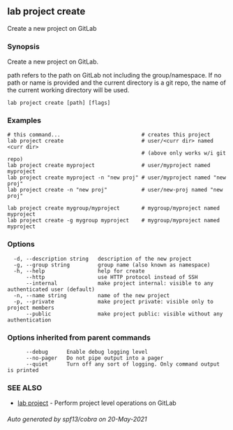 ## lab project create

Create a new project on GitLab

### Synopsis

Create a new project on GitLab.

path refers to the path on GitLab not including the group/namespace. If no path
or name is provided and the current directory is a git repo, the name of the
current working directory will be used.

```
lab project create [path] [flags]
```

### Examples

```
# this command...                          # creates this project
lab project create                         # user/<curr dir> named <curr dir>
                                           # (above only works w/i git repo)
lab project create myproject               # user/myproject named myproject
lab project create myproject -n "new proj" # user/myproject named "new proj"
lab project create -n "new proj"           # user/new-proj named "new proj"

lab project create mygroup/myproject       # mygroup/myproject named myproject
lab project create -g mygroup myproject    # mygroup/myproject named myproject
```

### Options

```
  -d, --description string   description of the new project
  -g, --group string         group name (also known as namespace)
  -h, --help                 help for create
      --http                 use HTTP protocol instead of SSH
      --internal             make project internal: visible to any authenticated user (default)
  -n, --name string          name of the new project
  -p, --private              make project private: visible only to project members
      --public               make project public: visible without any authentication
```

### Options inherited from parent commands

```
      --debug      Enable debug logging level
      --no-pager   Do not pipe output into a pager
      --quiet      Turn off any sort of logging. Only command output is printed
```

### SEE ALSO

* [lab project](lab_project.md)	 - Perform project level operations on GitLab

###### Auto generated by spf13/cobra on 20-May-2021
